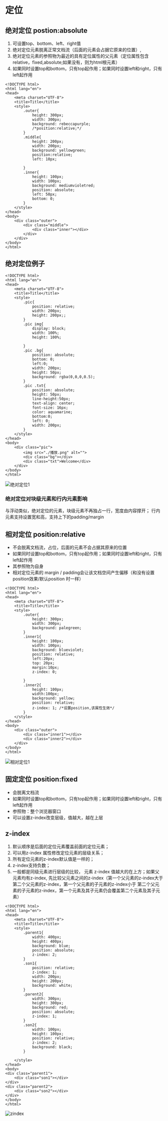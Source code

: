 # 定位

## 绝对定位 postion:absolute
1. 可设置top、bottom、left、right值
2. 绝对定位元素脱离正常文档流（后面的元素会占据它原来的位置）,
3. 绝对定位元素的参照物为最近的具有定位属性的父元素（定位属性包含relative，fixed,absolute;如果没有，则为html根元素）
4. 如果同时设置top和bottom，只有top起作用；如果同时设置left和right，只有left起作用




```
<!DOCTYPE html>
<html lang="en">
<head>
    <meta charset="UTF-8">
    <title>Title</title>
    <style>
        .outer{
            height: 300px;
            width: 300px;
            background: rebeccapurple;
            /*position:relative;*/
        }
        .middle{
            height: 200px;
            width: 200px;
            background: yellowgreen;
            position:relative;
            left: 10px;

        }
        .inner{
            height: 100px;
            width: 100px;
            background: mediumvioletred;
            position: absolute;
            left: 50px;
            bottom: 0;
        }
    </style>
</head>
<body>
    <div class="outer">
        <div class="middle">
            <div class="inner"></div>
        </div>
    </div>
</body>
</html>
```
## 绝对定位例子
```
<!DOCTYPE html>
<html lang="en">
<head>
    <meta charset="UTF-8">
    <title>Title</title>
    <style>
        .pic{
            position: relative;
            width: 200px;
            height: 200px;;
        }
        .pic img{
            display: block;
            width: 100%;
            height: 100%;

        }
        .pic .bg{
            position: absolute;
            bottom: 0;
            left:0;
            width: 200px;
            height: 50px;
            background: rgba(0,0,0,0.5);
        }
        .pic .txt{
            position: absolute;
            height: 50px;
            line-height:50px;
            text-align: center;
            font-size: 16px;
            color: aquamarine;
            bottom:0;
            left: 0;
            width: 200px;
        }
    </style>
</head>
<body>
    <div class="pic">
        <img src="./播放.png" alt="">
        <div class="bg"></div>
        <div class="txt">Welcome</div>
    </div>
</body>
</html>
```
 ![绝对定位1](./absolute1.png)

### 绝对定位对块级元素和行内元素影响
与浮动类似，绝对定位的元素，块级元素不再独占一行，宽度由内容撑开；
行内元素支持设置宽和高，支持上下的padding/margin

## 相对定位 position:relative
* 不会脱离文档流，占位，后面的元素不会占据其原来的位置
* 如果同时设置top和bottom，只有top起作用；如果同时设置left和right，只有left起作用
* 其参照物为自身
* 相对定位元素的 margin / padding会让该文档空间产生偏移（和没有设置position效果/默认position 时一样）

```
<!DOCTYPE html>
<html lang="en">
<head>
    <meta charset="UTF-8">
    <title>Title</title>
    <style>
        .outer{
            height: 300px;
            width: 300px;
            background: palegreen;
        }
        .inner1{
            height: 100px;
            width: 100px;
            background: blueviolet;
            position: relative;
            left:20px;
            top: 20px;
            margin:10px;
            z-index: 0;

        }
        .inner2{
            height: 100px;
            width:100px;
            background: yellow;
            position: relative;
            z-index: 1; /*设置position,该属性生效*/
        }
    </style>
</head>
<body>
    <div class="outer">
        <div class="inner1"></div>
        <div class="inner2"></div>
    </div>
</body>
</html>
```
 ![相对定位1](./relative1.png)



## 固定定位 position:fixed
* 会脱离文档流
* 如果同时设置top和bottom，只有top起作用；如果同时设置left和right，只有left起作用
* 参照物：整个浏览器窗口
* 可以设置z-index改变层级，值越大，越在上层

## z-index
1. 默认顺序是后面的定位元素覆盖前面的定位元素；
2. 可以用z-index 属性修改定位元素的层级关系；
3. 所有定位元素的z-index默认值是一样的；
4. z-index支持负数；
5. 一般都是同级元素进行层级的比较， 元素 z-index 值越大的在上方；如果父元素均有z-index,
先比较父元素之间的z-index（第一个父元素的z-index大于第二个父元素的z-index，第一个父元素的子元素的z-index小于
第二个父元素的子元素的z-index，第一个元素及其子元素仍会覆盖第二个元素及其子元素）


```
<!DOCTYPE html>
<html lang="en">
<head>
    <meta charset="UTF-8">
    <title>Title</title>
    <style>
        .parent1{
            width: 400px;
            height: 400px;
            background: blue;
            position: absolute;
            z-index: 2;
        }
        .son1{
            position: relative;
            z-index: 1;
            width: 200px;
            height: 200px;
            background: white;
        }
        .parent2{
            width: 300px;
            height: 300px;
            background: red;
            position: absolute;
            z-index: 1;
        }
        .son2{
            width: 100px;
            height: 100px;
            position: relative;
            z-index: 2;
            background: black;
        }

    </style>
</head>
<body>
<div class="parent1">
    <div class="son1"></div>
</div>
<div class="parent2">
    <div class="son2"></div>
</div>
</body>
</html>
```
 ![zindex](./z-index.png)

 

